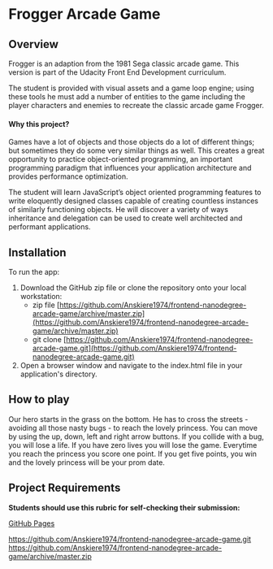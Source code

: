 # Frogger Arcade Game
## Overview

Frogger is an adaption from the 1981 Sega classic arcade game. This version is part of the Udacity Front End Development curriculum.

The student is provided with visual assets and a game loop engine; using these tools he must add a number of entities to the game including the player characters and enemies to recreate the classic arcade game Frogger.

#### Why this project?

Games have a lot of objects and those objects do a lot of different things; but sometimes they do some very similar things as well. This creates a great opportunity to practice object-oriented programming, an important programming paradigm that influences your application architecture and provides performance optimization.

The student will learn JavaScript’s object oriented programming features to write eloquently designed classes capable of creating countless instances of similarly functioning objects. He will discover a variety of ways inheritance and delegation can be used to create well architected and performant applications.

## Installation

To run the app:

1. Download the GitHub zip file or clone the repository onto your local workstation:
    * zip file [https://github.com/Anskiere1974/frontend-nanodegree-arcade-game/archive/master.zip](https://github.com/Anskiere1974/frontend-nanodegree-arcade-game/archive/master.zip)
    * git clone [https://github.com/Anskiere1974/frontend-nanodegree-arcade-game.git](https://github.com/Anskiere1974/frontend-nanodegree-arcade-game.git)
2. Open a browser window and navigate to the index.html file in your application's directory.

## How to play

Our hero starts in the grass on the bottom. He has to cross the streets - avoiding all those nasty bugs - to reach the lovely princess. You can move by using the up, down, left and right arrow buttons. If you collide with a bug, you will lose a life. If you have zero lives you will lose the game. Everytime you reach the princess you score one point. If you get five points, you win and the lovely princess will be your prom date.

## Project Requirements
**Students should use this rubric for self-checking their submission:**

[GitHub Pages](https://pages.github.com/)

https://github.com/Anskiere1974/frontend-nanodegree-arcade-game.git
https://github.com/Anskiere1974/frontend-nanodegree-arcade-game/archive/master.zip